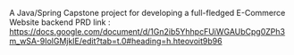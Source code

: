 A Java/Spring Capstone project for developing a full-fledged E-Commerce Website backend
PRD link : https://docs.google.com/document/d/1Gn2ib5YhhpcFUiWGAUbCpg0ZPh3m_wSA-9IolGMjkIE/edit?tab=t.0#heading=h.hteovoit9b96
